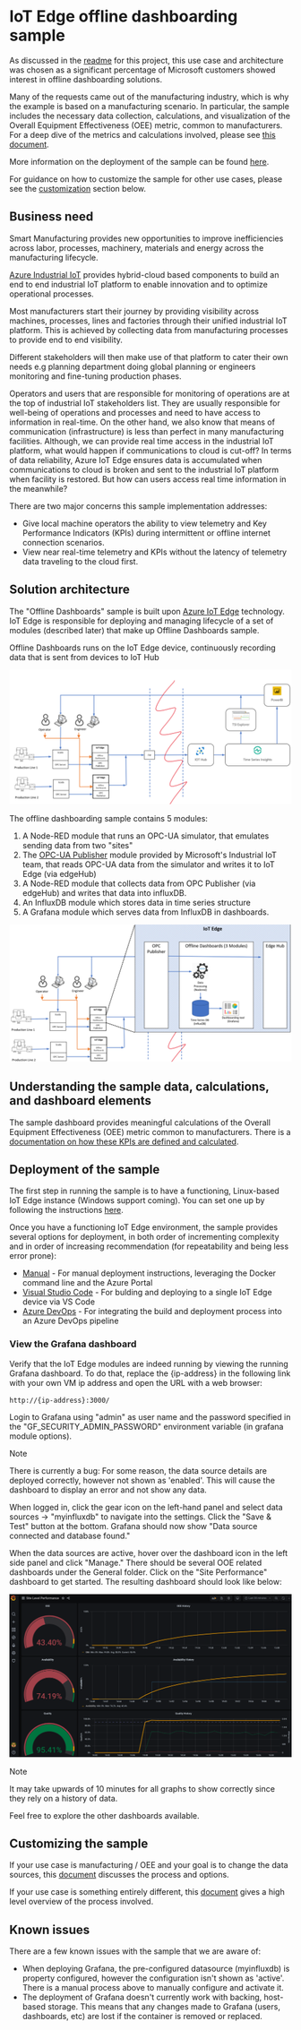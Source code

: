 # IoT Edge offline dashboarding sample

As discussed in the [readme](/readme.md) for this project, this use case and architecture was chosen as a significant percentage of Microsoft customers showed interest in offline dashboarding solutions. 

Many of the requests came out of the manufacturing industry, which is why the example is based on a manufacturing scenario. In particular, the sample includes the necessary data collection, calculations, and visualization of the Overall Equipment Effectiveness (OEE) metric, common to manufacturers. For a deep dive of the metrics and calculations involved, please see [this document](manufacturing_kpis.md).

More information on the deployment of the sample can be found [here](#deployment-of-the-sample).

For guidance on how to customize the sample for other use cases, please see the [customization](#customizing-the-sample-for-other-use-cases) section below.

## Business need

Smart Manufacturing provides new opportunities to improve inefficiencies across labor, processes, machinery, materials and energy across the manufacturing lifecycle.

[Azure Industrial IoT](https://azure.microsoft.com/en-us/overview/iot/) provides hybrid-cloud based components to build an end to end industrial IoT platform to enable innovation and to optimize operational processes.

Most manufacturers start their journey by providing visibility across machines, processes, lines and factories through their unified industrial IoT platform. This is achieved by collecting data from manufacturing processes to provide end to end visibility.

Different stakeholders will then make use of that platform to cater their own needs e.g planning department doing global planning or engineers monitoring and fine-tuning production phases.

Operators and users that are responsible for monitoring of operations are at the top of industrial IoT stakeholders list. They are usually responsible for well-being of operations and processes and need to have access to information in real-time. On the other hand, we also know that means of communication (infrastructure) is less than perfect in many manufacturing facilities. Although, we can provide real time access in the industrial IoT platform, what would happen if communications to cloud is cut-off? In terms of data reliability, Azure IoT Edge ensures data is accumulated when communications to cloud is broken and sent to the industrial IoT platform when facility is restored. But how can users access real time information in the meanwhile?

There are two major concerns this sample implementation addresses:

* Give local machine operators the ability to view telemetry and Key Performance Indicators (KPIs) during intermittent or offline internet connection scenarios.
* View near real-time telemetry and KPIs without the latency of telemetry data traveling to the cloud first.

## Solution architecture

The "Offline Dashboards" sample is built upon [Azure IoT Edge](https://azure.microsoft.com/en-us/services/iot-edge/) technology. IoT Edge is responsible for deploying and managing lifecycle of a set of modules (described later) that make up Offline Dashboards sample.

Offline Dashboards runs on the IoT Edge device, continuously recording data that is sent from devices to IoT Hub

![Diagram showing the offline dashboard architecture](../media/OfflineDashboards_diag1.png)

The offline dashboarding sample contains 5 modules:

1. A Node-RED module that runs an OPC-UA simulator, that emulates sending data from two "sites"
2. The [OPC-UA Publisher](https://github.com/Azure/iot-edge-opc-publisher) module provided by Microsoft's Industrial IoT team, that reads OPC-UA data from the simulator and writes it to IoT Edge (via edgeHub)
3. A Node-RED module that collects data from OPC Publisher (via edgeHub) and writes that data into influxDB.
4. An InfluxDB module which stores data in time series structure
5. A Grafana module which serves data from InfluxDB in dashboards.

![Diagram showing the Azure IoT Edge solution architecture](/media/OfflineDashboards_diag2.png)

## Understanding the sample data, calculations, and dashboard elements

The sample dashboard provides meaningful calculations of the Overall Equipment Effectiveness (OEE) metric common to manufacturers. There is a [documentation on how these KPIs are defined and calculated](manufacturing_kpis.md).

## Deployment of the sample

The first step in running the sample is to have a functioning, Linux-based IoT Edge instance (Windows support coming). You can set one up by following the instructions [here](edge-environment-prep.md).

Once you have a functioning IoT Edge environment, the sample provides several options for deployment, in both order of incrementing complexity and in order of increasing recommendation (for repeatability and being less error prone):

* [Manual](deployment-manual.md) - For manual deployment instructions, leveraging the Docker command line and the Azure Portal
* [Visual Studio Code](deployment-vscode.md) - For bulding and deploying to a single IoT Edge device via VS Code
* [Azure DevOps](deployment-devops.md) - For integrating the build and deployment process into an Azure DevOps pipeline

### View the Grafana dashboard

Verify that the IoT Edge modules are indeed running by viewing the running Grafana dashboard. To do that, replace the {ip-address} in the following link with your own VM ip address and open the URL with a web browser:

```http
http://{ip-address}:3000/
```

Login to Grafana using "admin" as user name and the password specified in the "GF_SECURITY_ADMIN_PASSWORD" environment variable (in grafana module options).

> [!NOTE]
> There is currently a bug: For some reason, the data source details are deployed correctly, however not shown as 'enabled'. This will cause the dashboard to display an error and not show any data.
>
> When logged in, click the gear icon on the left-hand panel and select data sources -> "myinfluxdb" to navigate into the settings. Click the "Save & Test" button at the bottom. Grafana should now show "Data source connected and database found."

When the data sources are active, hover over the dashboard icon in the left side panel and click "Manage." There should be several OOE related dashboards under the General folder. Click on the "Site Performance" dashboard to get started. The resulting dashboard should look like below:

![Grafana Dashboard](/media/grafana-dash.png)

> [!NOTE]
> It may take upwards of 10 minutes for all graphs to show correctly since they rely on a history of data.

Feel free to explore the other dashboards available.

## Customizing the sample

If your use case is manufacturing / OEE and your goal is to change the data sources, this [document](customize-sample-oee.md) discusses the process and options.

If your use case is something entirely different, this [document](customize-sample-other.md) gives a high level overview of the process involved.

## Known issues

There are a few known issues with the sample that we are aware of:

* When deploying Grafana, the pre-configured datasource (myinfluxdb) is property configured, however the configuration isn't shown as 'active'. There is a manual process above to manually configure and activate it.
* The deployment of Grafana doesn't currently work with backing, host-based storage. This means that any changes made to Grafana (users, dashboards, etc) are lost if the container is removed or replaced.
